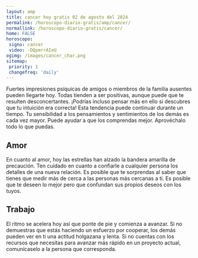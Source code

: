 ```yaml
---
layout: amp
title: cancer hoy gratis 02 de agosto del 2024 
permalink: /horoscopo-diario-gratis/amp/cancer/
normallink: /horoscopo-diario-gratis/cancer/
home: FALSE
horoscopo:
 signo: cancer
 video: -DQpmrrAIeU
ogimg: /images/cancer_char.png
sitemap:
 priority: 1
 changefreq: 'daily'
---
```



Fuertes impresiones psíquicas de amigos o miembros de la familia ausentes pueden llegarte hoy. Todas tienden a ser positivas, aunque puede que te resulten desconcertantes. ¡Podrías incluso pensar más en ello si descubres que tu intuición era correcta! Esta tendencia puede continuar durante un tiempo. Tu sensibilidad a los pensamientos y sentimientos de los demás es cada vez mayor. Puede ayudar a que los comprendas mejor. Aprovéchalo todo lo que puedas.

## Amor

En cuanto al amor, hoy las estrellas han alzado la bandera amarilla de precaución. Ten cuidado en cuanto a confiarle a cualquier persona los detalles de una nueva relación. Es posible que te sorprendas al saber que tienes que medir más de cerca a las personas más cercanas a ti. Es posible que te deseen lo mejor pero que confundan sus propios deseos con los tuyos.

## Trabajo

El ritmo se acelera hoy así que ponte de pie y comienza a avanzar. Si no demuestras que estás haciendo un esfuerzo por cooperar, los demás pueden ver en ti una actitud holgazana y lenta. Si no cuentas con los recursos que necesitas para avanzar más rápido en un proyecto actual, comunícaselo a la persona que corresponda.